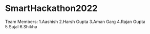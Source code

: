 # SmartHackathon2022
Team Members:
1.Aashish
2.Harsh Gupta
3.Aman Garg
4.Rajan Gupta
5.Sujal 
6.Shikha
